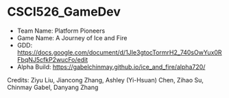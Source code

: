 # CSCI526_GameDev

* Team Name: Platform Pioneers
* Game Name: A Journey of Ice and Fire
* GDD: https://docs.google.com/document/d/1JIe3gtocTormrH2_740sOwYux0RFbqNJ5cfkP2wucFo/edit
* Alpha Build: https://gabelchinmay.github.io/ice_and_fire/alpha720/

Credits:
Ziyu Liu,
Jiancong Zhang,
Ashley (Yi-Hsuan) Chen,
Zihao Su,
Chinmay Gabel, 
Danyang Zhang
